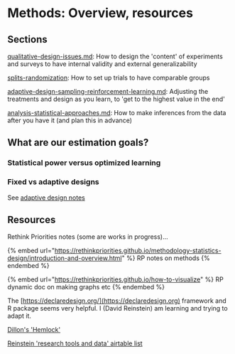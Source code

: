 # Methods: Overview, resources

## Sections

[qualitative-design-issues.md](qualitative-design-issues.md "mention"): How to design the 'content' of experiments and surveys to have internal validity and external generalizability

[splits-randomization](splits-randomization/ "mention"): How to set up trials to have comparable groups

[adaptive-design-sampling-reinforcement-learning.md](adaptive-design-sampling-reinforcement-learning.md "mention"): Adjusting the treatments and design as you learn, to 'get to the highest value in the end'

[analysis-statistical-approaches.md](analysis-statistical-approaches.md "mention"): How to make inferences from the data after you have it (and plan this in advance)

## What are our estimation goals?

### Statistical power versus optimized learning

### Fixed vs adaptive designs

See [adaptive design notes](adaptive-design-sampling-reinforcement-learning.md)

## Resources

Rethink Priorities notes (some are works in progress)...

{% embed url="https://rethinkpriorities.github.io/methodology-statistics-design/introduction-and-overview.html" %}
RP notes on methods
{% endembed %}

{% embed url="https://rethinkpriorities.github.io/how-to-visualize" %}
RP dynamic doc on making graphs etc
{% endembed %}

The [https://declaredesign.org/](https://declaredesign.org) framework and R package seems very helpful. I (David Reinstein) am learning and trying to adapt it.

[Dillon's 'Hemlock'](https://dsbowen.github.io/software/hemlock/)

[Reinstein 'research tools and data' airtable list](https://airtable.com/invite/l?inviteId=inv9DBIxRLVztaO8U\&inviteToken=82dc3cdefbad836030c92c23974629c02f0aeb0e93b773c58bb8c7e17d4fa6d6)
